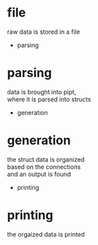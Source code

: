 # file

raw data is stored in a file  

- parsing

# parsing

data is brought into pipt,  
where it is parsed into structs  

- generation

# generation

the struct data is organized  
based on the connections  
and an output is found  

- printing

# printing

the orgaized data is printed 
